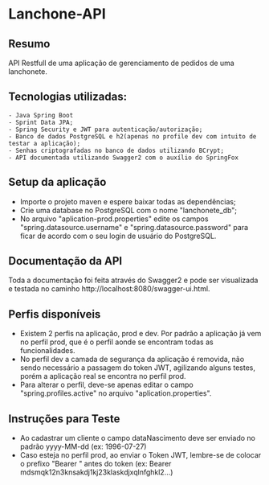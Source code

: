 # Lanchone-API

## Resumo

API Restfull de uma aplicação de gerenciamento de pedidos de uma lanchonete.

## Tecnologias utilizadas:
	- Java Spring Boot
	- Sprint Data JPA; 
	- Spring Security e JWT para autenticação/autorização;
	- Banco de dados PostgreSQL e h2(apenas no profile dev com intuito de testar a aplicação);
	- Senhas criptografadas no banco de dados utilizando BCrypt;
	- API documentada utilizando Swagger2 com o auxílio do SpringFox

## Setup da aplicação

- Importe o projeto maven e espere baixar todas as dependências;
- Crie uma database no PostgreSQL com o nome "lanchonete_db";
- No arquivo "aplication-prod.properties" edite os campos "spring.datasource.username" e "spring.datasource.password" para ficar de acordo com o seu login de usuário do PostgreSQL.

## Documentação da API

Toda a documentação foi feita através do Swagger2 e pode ser visualizada e testada no caminho http://localhost:8080/swagger-ui.html.

## Perfis disponíveis

- Existem 2 perfis na aplicação, prod e dev. Por padrão a aplicação já vem no perfil prod, que é o perfil aonde se encontram todas as funcionalidades.
- No perfil dev a camada de segurança da aplicação é removida, não sendo necessário a passagem do token JWT, agilizando alguns testes, porém a aplicação real se encontra no perfil prod.
- Para alterar o perfil, deve-se apenas editar o campo "spring.profiles.active" no arquivo "aplication.properties".

## Instruções para Teste

- Ao cadastrar um cliente o campo dataNascimento deve ser enviado no padrão yyyy-MM-dd (ex: 1996-07-27)
- Caso esteja no perfil prod, ao enviar o Token JWT, lembre-se de colocar o prefixo "Bearer " antes do token (ex: Bearer mdsmqk12n3knsakdj1kj23klaskdjxqlnfghkl2...)
